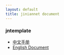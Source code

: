 ```yaml
---
layout: default
title: jiniannet document
---
```


### jntemplate
- [中文手册](/jntemplate/zh-CN/index.html)
- [English Document](/jntemplate/en/index.html)